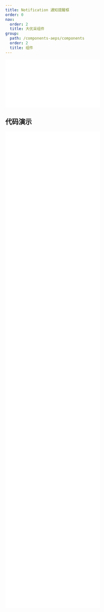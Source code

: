 ```yaml
---
title: Notification 通知提醒框
order: 0
nav:
  order: 2
  title: 大优采组件
group:
  path: /components-aeps/components
  order: 2
  title: 组件
---
```


<div>
<embed src="@docs-common/notification/index.md"></embed>
</div>
        
## 代码演示

<Row gutter=8>

  <Col span=12>
    
  <div class="code-box"><embed src="@abiz-rc-aeps/notification/demo/basic-notification-aeps.md"></embed></div>
          
  <div class="code-box"><embed src="@abiz-rc-aeps/notification/demo/custom-style-notification-aeps.md"></embed></div>
          
  <div class="code-box"><embed src="@abiz-rc-aeps/notification/demo/hooks-notification-aeps.md"></embed></div>
          
  <div class="code-box"><embed src="@abiz-rc-aeps/notification/demo/update-notification-aeps.md"></embed></div>
          
  <div class="code-box"><embed src="@abiz-rc-aeps/notification/demo/with-icon-notification-aeps.md"></embed></div>
          
  </Col>
          
  <Col span=12>
    
  <div class="code-box"><embed src="@abiz-rc-aeps/notification/demo/custom-icon-notification-aeps.md"></embed></div>
          
  <div class="code-box"><embed src="@abiz-rc-aeps/notification/demo/duration-notification-aeps.md"></embed></div>
          
  <div class="code-box"><embed src="@abiz-rc-aeps/notification/demo/placement-notification-aeps.md"></embed></div>
          
  <div class="code-box"><embed src="@abiz-rc-aeps/notification/demo/with-btn-notification-aeps.md"></embed></div>
          
  </Col>
          
</Row>
        
<div><embed src="@docs-common/notification/index-api.md"></embed><div>
        